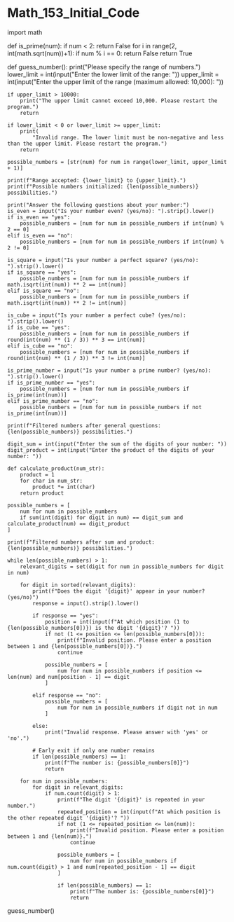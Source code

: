 # Math_153_Initial_Code

import math

def is_prime(num):
    if num < 2:
        return False
    for i in range(2, int(math.sqrt(num))+1):
        if num % i == 0:
            return False
    return True

def guess_number():
    print("Please specify the range of numbers.")
    lower_limit = int(input("Enter the lower limit of the range: "))
    upper_limit = int(input("Enter the upper limit of the range (maximum allowed: 10,000): "))

    if upper_limit > 10000:
        print("The upper limit cannot exceed 10,000. Please restart the program.")
        return

    if lower_limit < 0 or lower_limit >= upper_limit:
        print(
            "Invalid range. The lower limit must be non-negative and less than the upper limit. Please restart the program.")
        return

    possible_numbers = [str(num) for num in range(lower_limit, upper_limit + 1)]

    print(f"Range accepted: {lower_limit} to {upper_limit}.")
    print(f"Possible numbers initialized: {len(possible_numbers)} possibilities.")

    print("Answer the following questions about your number:")
    is_even = input("Is your number even? (yes/no): ").strip().lower()
    if is_even == "yes":
        possible_numbers = [num for num in possible_numbers if int(num) % 2 == 0]
    elif is_even == "no":
        possible_numbers = [num for num in possible_numbers if int(num) % 2 != 0]

    is_square = input("Is your number a perfect square? (yes/no): ").strip().lower()
    if is_square == "yes":
        possible_numbers = [num for num in possible_numbers if math.isqrt(int(num)) ** 2 == int(num)]
    elif is_square == "no":
        possible_numbers = [num for num in possible_numbers if math.isqrt(int(num)) ** 2 != int(num)]

    is_cube = input("Is your number a perfect cube? (yes/no): ").strip().lower()
    if is_cube == "yes":
        possible_numbers = [num for num in possible_numbers if round(int(num) ** (1 / 3)) ** 3 == int(num)]
    elif is_cube == "no":
        possible_numbers = [num for num in possible_numbers if round(int(num) ** (1 / 3)) ** 3 != int(num)]

    is_prime_number = input("Is your number a prime number? (yes/no): ").strip().lower()
    if is_prime_number == "yes":
        possible_numbers = [num for num in possible_numbers if is_prime(int(num))]
    elif is_prime_number == "no":
        possible_numbers = [num for num in possible_numbers if not is_prime(int(num))]

    print(f"Filtered numbers after general questions: {len(possible_numbers)} possibilities.")

    digit_sum = int(input("Enter the sum of the digits of your number: "))
    digit_product = int(input("Enter the product of the digits of your number: "))

    def calculate_product(num_str):
        product = 1
        for char in num_str:
            product *= int(char)
        return product

    possible_numbers = [
        num for num in possible_numbers
        if sum(int(digit) for digit in num) == digit_sum and calculate_product(num) == digit_product
    ]

    print(f"Filtered numbers after sum and product: {len(possible_numbers)} possibilities.")

    while len(possible_numbers) > 1:
        relevant_digits = set(digit for num in possible_numbers for digit in num)

        for digit in sorted(relevant_digits):
            print(f"Does the digit '{digit}' appear in your number? (yes/no)")
            response = input().strip().lower()

            if response == "yes":
                position = int(input(f"At which position (1 to {len(possible_numbers[0])}) is the digit '{digit}'? "))
                if not (1 <= position <= len(possible_numbers[0])):
                    print(f"Invalid position. Please enter a position between 1 and {len(possible_numbers[0])}.")
                    continue

                possible_numbers = [
                    num for num in possible_numbers if position <= len(num) and num[position - 1] == digit
                ]

            elif response == "no":
                possible_numbers = [
                    num for num in possible_numbers if digit not in num
                ]

            else:
                print("Invalid response. Please answer with 'yes' or 'no'.")

            # Early exit if only one number remains
            if len(possible_numbers) == 1:
                print(f"The number is: {possible_numbers[0]}")
                return

        for num in possible_numbers:
            for digit in relevant_digits:
                if num.count(digit) > 1:
                    print(f"The digit '{digit}' is repeated in your number.")
                    repeated_position = int(input(f"At which position is the other repeated digit '{digit}'? "))
                    if not (1 <= repeated_position <= len(num)):
                        print(f"Invalid position. Please enter a position between 1 and {len(num)}.")
                        continue

                    possible_numbers = [
                        num for num in possible_numbers if num.count(digit) > 1 and num[repeated_position - 1] == digit
                    ]

                    if len(possible_numbers) == 1:
                        print(f"The number is: {possible_numbers[0]}")
                        return

guess_number()
